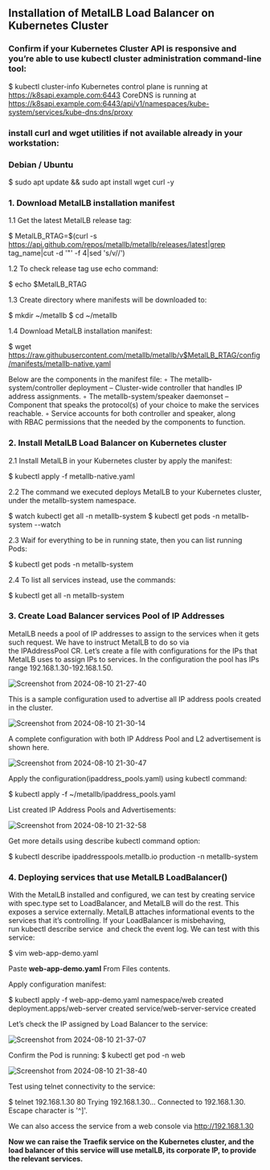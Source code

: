 ## Installation of MetalLB Load Balancer on Kubernetes Cluster

### Confirm if your Kubernetes Cluster API is responsive and you’re able to use kubectl cluster administration command-line tool:
$ kubectl cluster-info
Kubernetes control plane is running at https://k8sapi.example.com:6443
CoreDNS is running at https://k8sapi.example.com:6443/api/v1/namespaces/kube-system/services/kube-dns:dns/proxy

### install curl and wget utilities if not available already in your workstation:
### Debian / Ubuntu ###
$ sudo apt update && sudo apt install wget curl -y

### 1. Download MetalLB installation manifest
1.1 Get the latest MetalLB release tag:

$ MetalLB_RTAG=$(curl -s https://api.github.com/repos/metallb/metallb/releases/latest|grep tag_name|cut -d '"' -f 4|sed 's/v//')

1.2 To check release tag use echo command:

$ echo $MetalLB_RTAG

1.3 Create directory where manifests will be downloaded to:

$ mkdir ~/metallb
$ cd ~/metallb

1.4 Download MetalLB installation manifest:

$ wget https://raw.githubusercontent.com/metallb/metallb/v$MetalLB_RTAG/config/manifests/metallb-native.yaml

Below are the components in the manifest file:
        ◦ The metallb-system/controller deployment – Cluster-wide controller that handles IP address assignments.
        ◦ The metallb-system/speaker daemonset – Component that speaks the protocol(s) of your choice to make the services reachable.
        ◦ Service accounts for both controller and speaker, along with RBAC permissions that the needed by the components to function.

### 2. Install MetalLB Load Balancer on Kubernetes cluster
2.1 Install MetalLB in your Kubernetes cluster by apply the manifest:

$ kubectl apply -f metallb-native.yaml

2.2 The command we executed deploys MetalLB to your Kubernetes cluster, under the metallb-system namespace.

$ watch kubectl get all -n metallb-system
$ kubectl get pods -n metallb-system --watch

2.3 Waif for everything to be in running state, then you can list running Pods:

$ kubectl get pods  -n metallb-system

2.4 To list all services instead, use the commands:

$ kubectl get all  -n metallb-system

### 3. Create Load Balancer services Pool of IP Addresses
MetalLB needs a pool of IP addresses to assign to the services when it gets such request. We have to instruct MetalLB to do so via the IPAddressPool CR.
Let’s create a file with configurations for the IPs that MetalLB uses to assign IPs to services. In the configuration the pool has IPs range 192.168.1.30-192.168.1.50.

![Screenshot from 2024-08-10 21-27-40](https://github.com/user-attachments/assets/082e131b-79f3-4f53-a332-c4c6a0d47188)

This is a sample configuration used to advertise all IP address pools created in the cluster.

![Screenshot from 2024-08-10 21-30-14](https://github.com/user-attachments/assets/f069ab3a-8948-4feb-9f08-2d951ba89e02)

A complete configuration with both IP Address Pool and L2 advertisement is shown here.

![Screenshot from 2024-08-10 21-30-47](https://github.com/user-attachments/assets/1717fb6f-6fee-4eff-b968-5f0dfe428f7b)

Apply the configuration(ipaddress_pools.yaml) using kubectl command:

$ kubectl apply -f  ~/metallb/ipaddress_pools.yaml

List created IP Address Pools and Advertisements:

![Screenshot from 2024-08-10 21-32-58](https://github.com/user-attachments/assets/ff64786a-9194-42ad-894e-6f5ea41a93d4)

Get more details using describe kubectl command option:

$ kubectl describe ipaddresspools.metallb.io production -n metallb-system

### 4. Deploying services that use MetalLB LoadBalancer()

With the MetalLB installed and configured, we can test by creating service with spec.type set to LoadBalancer, and MetalLB will do the rest. This exposes a service externally.
MetalLB attaches informational events to the services that it’s controlling. If your LoadBalancer is misbehaving, run kubectl describe service <service name> and check the event log.
We can test with this service:

$ vim web-app-demo.yaml

Paste **web-app-demo.yaml** From Files contents.

Apply configuration manifest:

$ kubectl apply -f web-app-demo.yaml
namespace/web created
deployment.apps/web-server created
service/web-server-service created

Let’s check the IP assigned by Load Balancer to the service:

![Screenshot from 2024-08-10 21-37-07](https://github.com/user-attachments/assets/83bde437-e1e6-463c-b87a-86d5ef3e3320)

Confirm the Pod is running:
$ kubectl get pod -n web

![Screenshot from 2024-08-10 21-38-40](https://github.com/user-attachments/assets/465b574b-fac5-4937-abdd-412508fce14e)

Test using telnet connectivity to the service:

$ telnet 192.168.1.30 80
Trying 192.168.1.30...
Connected to 192.168.1.30.
Escape character is '^]'.

We can also access the service from a web console via http://192.168.1.30

**Now we can raise the Traefik service on the Kubernetes cluster, and the load balancer of this service will use metalLB, its corporate IP, to provide the relevant services.**

